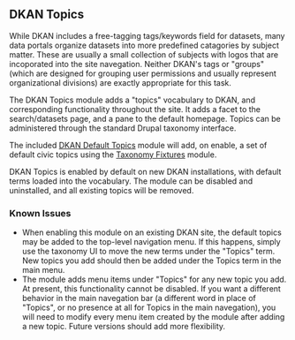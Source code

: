 ## DKAN Topics

While DKAN includes a free-tagging tags/keywords field for datasets, many data portals organize datasets into more predefined catagories by subject matter. These are usually a small collection of subjects with logos that are incoporated into the site navegation. Neither DKAN's tags or "groups" (which are designed for grouping user permissions and usually represent organizational divisions) are exactly appropriate for this task.

The DKAN Topics module adds a "topics" vocabulary to DKAN, and corresponding functionality throughout the site. It adds a facet to the search/datasets page, and a pane to the default homepage. Topics can be administered through the standard Drupal taxonomy interface.

The included [DKAN Default Topics](https://github.com/NuCivic/dkan/tree/7.x-1.x/modules/dkan/dkan_topics/modules/dkan_default_topics) module will add, on enable, a set of default civic topics using the [Taxonomy Fixtures](https://github.com/NuCivic/taxonomy_fixtures) module.

DKAN Topics is enabled by default on new DKAN installations, with default terms loaded into the vocabulary. The module can be disabled and uninstalled, and all existing topics will be removed.

### Known Issues

* When enabling this module on an existing DKAN site, the default topics may be added to the top-level navigation menu. If this happens, simply use the taxonomy UI to move the new terms under the "Topics" term. New topics you add should then be added under the Topics term in the main menu.
* The module adds menu items under "Topics" for any new topic you add. At present, this functionality cannot be disabled. If you want a different behavior in the main navegation bar (a different word in place of "Topics", or no presence at all for Topics in the main navegation), you will need to modify every menu item created by the module after adding a new topic. Future versions should add more flexibility.
